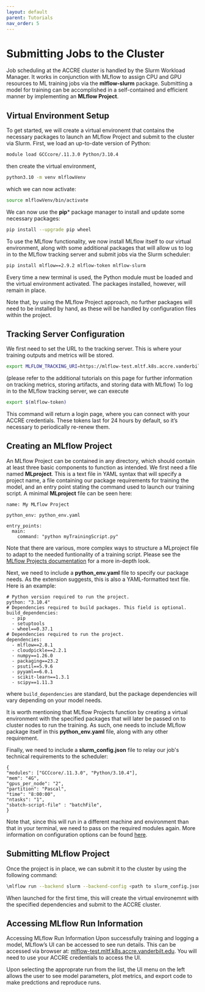```yaml
---
layout: default
parent: Tutorials
nav_order: 5
---
```


Submitting Jobs to the Cluster
======================
Job scheduling at the ACCRE cluster is handled by the Slurm Workload Manager. It works in conjunction with MLflow to assign CPU and GPU resources to ML training jobs via the **mlflow-slurm** package. Submitting a model for training can be accomplished in a self-contained and efficient manner by implementing an **MLflow Project**.  

## Virtual Environment Setup
To get started, we will create a virtual environemt that contains the necessary packages to launch an MLflow Project and submit to the cluster via Slurm. First, we load an up-to-date version of Python:
```bash
module load GCCcore/.11.3.0 Python/3.10.4
```
then create the virtual environment,
```bash
python3.10 -m venv mlflowVenv
```
which we can now activate:
```bash
source mlflowVenv/bin/activate
```

We can now use the **pip*** package manager to install and update some necessary packages:
```bash
pip install --upgrade pip wheel
```

To use the MLflow functionality, we now install MLflow itself to our virtual environment, along with some additional packages that will allow us to log in to the MLflow tracking server and submit jobs via the Slurm scheduler:
```bash
pip install mlflow==2.9.2 mlflow-token mlflow-slurm
```
Every time a new terminal is used, the Python module must be loaded and the virtual environment activated. The packages installed, however, will remain in place. 

Note that, by using the MLflow Project approach, no further packages will need to be installed by hand, as these will be handled by configuration files within the project.  

## Tracking Server Configuration

We first need to set the URL to the tracking server. This is where your training outputs and metrics will be stored. 
```bash
export MLFLOW_TRACKING_URI=https://mlflow-test.mltf.k8s.accre.vanderbilt.edu
```
(please refer to the additional tutorials on this page for further information on tracking metrics, storing artifacts, and storing data with MLflow)
To log in to the MLflow tracking server, we can execute
```bash
export $(mlflow-token)
```
This command will return a login page, where you can connect with your ACCRE credentials. These tokens last for 24 hours by default, so it’s necessary to periodically re-renew them.


## Creating an MLflow Project

An MLflow Project can be contained in any directory, which should contain at least three basic components to function as intended. We first need a file named **MLproject**. This is a text file in YAML syntax that will specify a project name, a file containing our package requirements for training the model, and an entry point stating the  command used to launch our training script. A minimal **MLproject** file can be seen here:
```
name: My MLflow Project

python_env: python_env.yaml

entry_points:
  main:
    command: "python myTrainingScript.py"
```
Note that there are various, more complex ways to structure a MLproject file to adapt to the needed funtionality of a training script. Please see the [MLflow Projects documentation](https://mlflow.org/docs/latest/projects.html) for a more in-depth look.

Next, we need to include a **python_env.yaml** file to specify our package needs. As the extension suggests, this is also a YAML-formatted text file. Here is an example:
```
# Python version required to run the project.
python: "3.10.4"
# Dependencies required to build packages. This field is optional.
build_dependencies:
  - pip
  - setuptools
  - wheel==0.37.1
# Dependencies required to run the project.
dependencies:
  - mlflow==2.8.1
  - cloudpickle==2.2.1
  - numpy==1.26.0
  - packaging==23.2
  - psutil==5.9.6
  - pyyaml==6.0.1
  - scikit-learn==1.3.1
  - scipy==1.11.3
```
where `build_dependencies` are  standard, but the package dependencies will vary depending on your model needs. 

It is worth mentioning that MLflow Projects function by creating a virtual environment with the specified packages that will later be passed on to cluster nodes to run the training. As such, one needs to include MLflow package itself in this **python_env.yaml** file, along with any other requirement. 

Finally, we need to include a **slurm_config.json** file to relay our job's technical requirements to the scheduler:
```
{
"modules": ["GCCcore/.11.3.0", "Python/3.10.4"],
"mem": "4G",
"gpus_per_node": "2",
"partition": "Pascal",
"time": "8:00:00",
"ntasks": "1",
"sbatch-script-file" : "batchFile",
} 
```
Note that, since this will run in a different machine and environment than that in your terminal, we need to pass on the required modules again. More information on configuration options can be found [here](https://github.com/ncsa/mlflow-slurm).

## Submitting MLflow Project
Once the project is in place, we can submit it to the cluster by using the following command:
```bash
\mlflow run --backend slurm --backend-config <path to slurm_config.json> <path to MLflow Project dir.>
```
When launched for the first time, this will create the virtual environemnt with the specified dependencies and submit to the ACCRE cluster.

## Accessing MLflow Run Information
Accessing MLflow Run Information
Upon successfully training and logging a model, MLflow’s UI can be accessed to see run details. This can be accessed via browser at: [mlflow-test.mltf.k8s.accre.vanderbilt.edu](mlflow-test.mltf.k8s.accre.vanderbilt.edu). You will need to use your ACCRE credentials to access the UI.

Upon selecting the approprate run from the list, the UI menu on the left allows the user to see model parameters, plot metrics, and export code to make predctions and reproduce runs.
